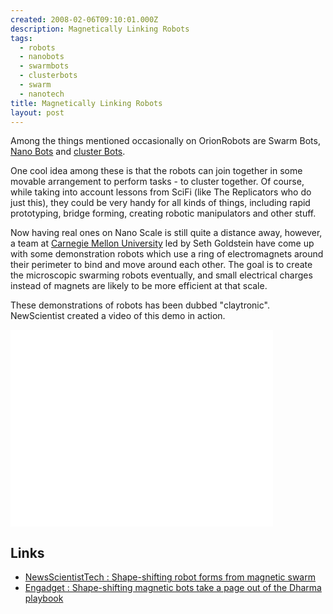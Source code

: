 ```yaml
---
created: 2008-02-06T09:10:01.000Z
description: Magnetically Linking Robots
tags:
  - robots
  - nanobots
  - swarmbots
  - clusterbots
  - swarm
  - nanotech
title: Magnetically Linking Robots
layout: post
---
```


Among the things mentioned occasionally on OrionRobots are Swarm Bots, [Nano Bots](/wiki/nano_bots.html "Microscopic or Nano scale robots") and [cluster Bots](/wiki/cluster_bots.html).

One cool idea among these is that the robots can join together in some movable arrangement to perform tasks - to cluster together. Of course, while taking into account lessons from SciFi (like The Replicators who do just this), they could be very handy for all kinds of things, including rapid prototyping, bridge forming, creating robotic manipulators and other stuff.

Now having real ones on Nano Scale is still quite a distance away, however, a team at [Carnegie Mellon University](/wiki/carnegie_mellon_university.html "An institution involved in Robotics, Technology and Science") led by Seth Goldstein have come up with some demonstration robots which use a ring of electromagnets around their perimeter to bind and move around each other. The goal is to create the microscopic swarming robots eventually, and small electrical charges instead of magnets are likely to be more efficient at that scale.

These demonstrations of robots has been dubbed "claytronic". NewScientist created a video of this demo in action.

<iframe width="420" height="315" src="//www.youtube.com/embed/e44hA6IBtkA?rel=0" frameborder="0" allowfullscreen="true">
</iframe>

## Links

- [NewsScientistTech : Shape-shifting robot forms from magnetic swarm](https://www.newscientist.com/article/dn13244-shape-shifting-robot-forms-from-magnetic-swarm/)
- [Engadget : Shape-shifting magnetic bots take a page out of the Dharma playbook](http://www.engadget.com/2008/01/29/shape-shifting-magnetic-bots-take-a-page-out-of-the-dharma-playb/)
